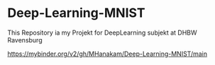 # Deep-Learning-MNIST
This Repository ia my Projekt for DeepLearning subjekt at DHBW Ravensburg

https://mybinder.org/v2/gh/MHanakam/Deep-Learning-MNIST/main
